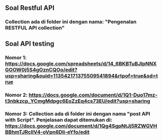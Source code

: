 ## Soal Restful API
### Collection ada di folder ini dengan nama: "Pengenalan RESTFUL API collection"

## Soal API testing
### Nomor 1: https://docs.google.com/spreadsheets/d/14_6BKBTuBJlpNNXGOOW0j5S4gOznCQOo/edit?usp=sharing&ouid=113542171375509541894&rtpof=true&sd=true
### Nomor 2: https://docs.google.com/document/d/1Q1-Duo17mz-t3nbkzcp_YCmgMdpgc6EoZzEq4cs73EU/edit?usp=sharing
### Nomor 3: Collection ada di folder ini dengan nama "post API with Script". Penjelasan dapat ditemukan di: https://docs.google.com/document/d/1Qg4SgpNtJj5RZWGVHBBhmTJRcllV4-oVpn6Dli-eYfo/edit
